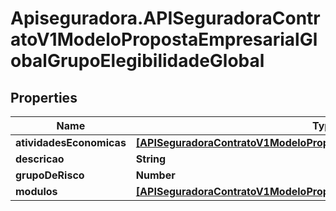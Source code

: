 # Apiseguradora.APISeguradoraContratoV1ModeloPropostaEmpresarialGlobalGrupoElegibilidadeGlobal

## Properties
Name | Type | Description | Notes
------------ | ------------- | ------------- | -------------
**atividadesEconomicas** | [**[APISeguradoraContratoV1ModeloPropostaEmpresarialAtividadeEconomica]**](APISeguradoraContratoV1ModeloPropostaEmpresarialAtividadeEconomica.md) |  | [optional] 
**descricao** | **String** |  | [optional] 
**grupoDeRisco** | **Number** |  | [optional] 
**modulos** | [**[APISeguradoraContratoV1ModeloPropostaEmpresarialGlobalModuloGlobal]**](APISeguradoraContratoV1ModeloPropostaEmpresarialGlobalModuloGlobal.md) |  | [optional] 


